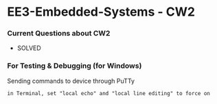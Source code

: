 # EE3-Embedded-Systems - CW2

### Current Questions about CW2
 
  - SOLVED


### For Testing & Debugging (for Windows)

Sending commands to device through PuTTy

    in Terminal, set "local echo" and "local line editing" to force on